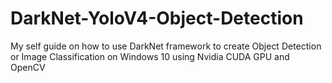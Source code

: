 # DarkNet-YoloV4-Object-Detection
My self guide on how to use DarkNet framework to create Object Detection or Image Classification on Windows 10 using Nvidia CUDA GPU and OpenCV
